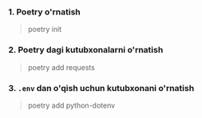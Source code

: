 ### 1. Poetry o'rnatish
> poetry init
### 2. Poetry dagi kutubxonalarni o'rnatish 
> poetry add requests
### 3. `.env` dan o'qish uchun kutubxonani o'rnatish 
> poetry add python-dotenv
 